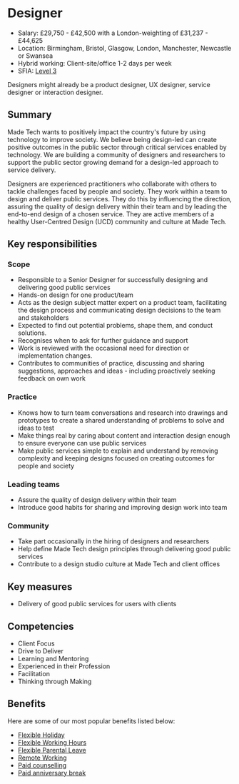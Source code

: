 # Designer 

- Salary: £29,750 - £42,500 with a London-weighting of £31,237 - £44,625
- Location: Birmingham, Bristol, Glasgow, London, Manchester, Newcastle or Swansea
- Hybrid working: Client-site/office 1-2 days per week
- SFIA: [Level 3](https://sfia-online.org/en/sfia-8/responsibilities/level-3)

Designers might already be a product designer, UX designer, service designer or interaction designer. 

## Summary

Made Tech wants to positively impact the country's future by using technology to improve society. We believe being design-led can create positive outcomes in the public sector through critical services enabled by technology. We are building a community of designers and researchers to support the public sector growing demand for a design-led approach to service delivery.

Designers are experienced practitioners who collaborate with others to tackle challenges faced by people and society. They work within a team to design and deliver public services. They do this by influencing the direction, assuring the quality of design delivery within their team and by leading the end-to-end design of a chosen service. They are active members of a healthy User-Centred Design (UCD) community and culture at Made Tech. 

## Key responsibilities 

### Scope

- Responsible to a Senior Designer for successfully designing and delivering good public services
- Hands-on design for one product/team
- Acts as the design subject matter expert on a product team, facilitating the design process and communicating design decisions to the team and stakeholders
- Expected to find out potential problems, shape them, and conduct solutions.
- Recognises when to ask for further guidance and support
- Work is reviewed with the occasional need for direction or implementation changes.
- Contributes to communities of practice, discussing and sharing suggestions, approaches and ideas - including proactively seeking feedback on own work

### Practice

- Knows how to turn team conversations and research into drawings and prototypes to create a shared understanding of problems to solve and ideas to test
- Make things real by caring about content and interaction design enough to ensure everyone can use public services
- Make public services simple to explain and understand by removing complexity and keeping designs focused on creating outcomes for people and society

### Leading teams

- Assure the quality of design delivery within their team
- Introduce good habits for sharing and improving design work into team

### Community

- Take part occasionally in the hiring of designers and researchers
- Help define Made Tech design principles through delivering good public services
- Contribute to a design studio culture at Made Tech and client offices

## Key measures

- Delivery of good public services for users with clients

## Competencies 

- Client Focus
- Drive to Deliver
- Learning and Mentoring
- Experienced in their Profession
- Facilitation
- Thinking through Making

## Benefits

Here are some of our most popular benefits listed below:

- [Flexible Holiday](../benefits/flexible_holiday.md)
- [Flexible Working Hours](../benefits/working_hours.md)
- [Flexible Parental Leave](../guides/welfare/parental_leave.md)
- [Remote Working](../benefits/remote_working.md)
- [Paid counselling](../guides/welfare/paid_counselling.md)
- [Paid anniversary break](../benefits/paid_anniversary_break.md)
